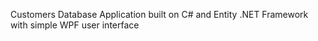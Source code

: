 Customers Database Application built on C# and Entity .NET Framework with simple WPF user interface
